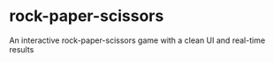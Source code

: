 # rock-paper-scissors
An interactive rock-paper-scissors game with a clean UI and real-time results
